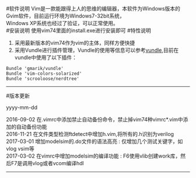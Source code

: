 #软件说明
	Vim是一款能跟得上人的思维的编辑器，本软件为Windows版本的Gvim软件，目前运行环境为Windows7-32bit系统，  
Windows XP系统也经过了验证，可以正常使用。  
#安装说明
	使用vim74里面的install.exe进行安装即可
#特性说明
1. 采用最新版本的vim74作为vim的主体，同样方便快捷
2. 采用Vundle进行插件管理，Vundle的使用等信息可以参考[vundle](https://github.com/vim-scripts/vundle),目前在vundle中使用了以下插件：

```
Bundle 'gmarik/vundle'
Bundle 'vim-colors-solarized'
Bundle 'scrooloose/nerdtree'
``` 
----
#版本更新

yyyy-mm-dd

2016-09-02 在.vimrc中添加禁止自动备份命令，禁止掉vim74种vimrc*.vim中添加的自动备份功能  
2016-11-21 在文件类型检测ftdetect中增加h.vim,将所有的.h识别为verilog  
2017-03-01 增加modelsim的.do文件的语法高亮 : 仅增加几个测试关键字，如vlog vsim等  
2017-03-02 在vimrc中增加modelsim的编译功能 : F6使用vlib创建work库，然后F7是调用vlog或者vcom编译hdl  

----
